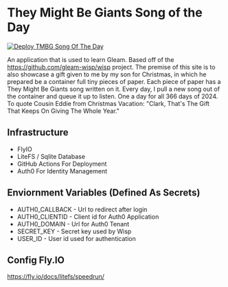 # They Might Be Giants Song of the Day
[![Deploy TMBG Song Of The Day](https://github.com/zmaillard/tmbgodt/actions/workflows/deploy.yml/badge.svg)](https://github.com/zmaillard/tmbgodt/actions/workflows/deploy.yml)

An application that is used to learn Gleam.  Based off of the https://github.com/gleam-wisp/wisp project.  The premise of this site is to also showcase a gift given to me by my son for Christmas, in which he prepared be a container full tiny pieces of paper.  Each piece of paper has a They Might Be Giants song written on it.  Every day, I pull a new song out of the container and queue it up to listen.  One a day for all 366 days of 2024.  To quote Cousin Eddie from Christmas Vacation: "Clark, That's The Gift That Keeps On Giving The Whole Year."


## Infrastructure
- FlyIO
- LiteFS / Sqlite Database
- GitHub Actions For Deployment
- Auth0 For Identity Management

## Enviornment Variables (Defined As Secrets)
- AUTH0_CALLBACK - Url to redirect after login
- AUTH0_CLIENTID - Client id for Auth0 Application
- AUTH0_DOMAIN - Url for Auth0 Tenant
- SECRET_KEY - Secret key used by Wisp
- USER_ID - User id used for authentication

## Config Fly.IO
https://fly.io/docs/litefs/speedrun/
